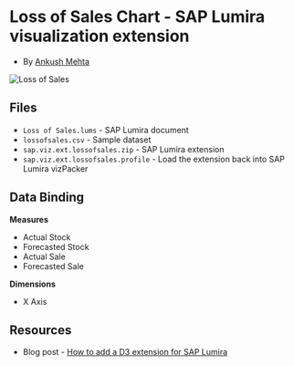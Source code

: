 Loss of Sales Chart - SAP Lumira visualization extension
=================================================
* By [Ankush Mehta](http://scn.sap.com/people/ankush.mehta)<br>

![Loss of Sales](https://github.com/SAP/lumira-extension-viz/blob/master/Loss_of_Sales/LossOfSales.PNG)

Files
-----------
* `Loss of Sales.lums` - SAP Lumira document
* `lossofsales.csv` - Sample dataset
* `sap.viz.ext.lossofsales.zip` - SAP Lumira extension
* `sap.viz.ext.lossofsales.profile` - Load the extension back into SAP Lumira vizPacker

Data Binding
-------------
<strong>Measures</strong>
* Actual Stock
* Forecasted Stock
* Actual Sale
* Forecasted Sale

<strong>Dimensions</strong>
* X Axis

Resources
-----------
* Blog post - [How to add a D3 extension for SAP Lumira](http://http://scn.sap.com/community/lumira/blog/2015/03/19/sap-lumira-visualizations-loss-of-sales-charth)

